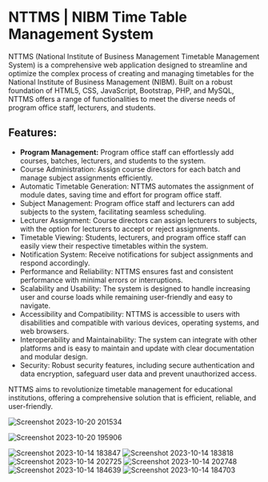# NTTMS | NIBM Time Table Management System
NTTMS (National Institute of Business Management Timetable Management System) is a comprehensive web application designed to streamline and optimize the complex process of creating and managing timetables for the National Institute of Business Management (NIBM). Built on a robust foundation of HTML5, CSS, JavaScript, Bootstrap, PHP, and MySQL, NTTMS offers a range of functionalities to meet the diverse needs of program office staff, lecturers, and students. 
<h2>Features:</h2>
<ul>
  <li><b>Program Management:</b> Program office staff can effortlessly add courses, batches, lecturers, and students to the system.</li>
  <li>Course Administration: Assign course directors for each batch and manage subject assignments efficiently.</li>
  <li>Automatic Timetable Generation: NTTMS automates the assignment of module dates, saving time and effort for program office staff.</li>
  <li>Subject Management: Program office staff and lecturers can add subjects to the system, facilitating seamless scheduling.</li>
  <li>Lecturer Assignment: Course directors can assign lecturers to subjects, with the option for lecturers to accept or reject assignments.</li>
  <li>Timetable Viewing: Students, lecturers, and program office staff can easily view their respective timetables within the system.</li>
  <li>Notification System: Receive notifications for subject assignments and respond accordingly.</li>
  <li>Performance and Reliability: NTTMS ensures fast and consistent performance with minimal errors or interruptions.</li>
  <li>Scalability and Usability: The system is designed to handle increasing user and course loads while remaining user-friendly and easy to navigate.</li>
  <li>Accessibility and Compatibility: NTTMS is accessible to users with disabilities and compatible with various devices, operating systems, and web browsers.</li>
  <li>Interoperability and Maintainability: The system can integrate with other platforms and is easy to maintain and update with clear documentation and modular design.</li>
  <li>Security: Robust security features, including secure authentication and data encryption, safeguard user data and prevent unauthorized access.</li>
</ul>

NTTMS aims to revolutionize timetable management for educational institutions, offering a comprehensive solution that is efficient, reliable, and user-friendly.

![Screenshot 2023-10-20 201534](https://github.com/pasindu-2002/NTTMS/assets/87941322/a0abd338-0677-4104-8aec-2464e1a09f9b)

![Screenshot 2023-10-20 195906](https://github.com/pasindu-2002/NTTMS/assets/87941322/eaa05d20-8ad4-4fb9-a347-9dc8b705034d)

![Screenshot 2023-10-14 183847](https://github.com/pasindu-2002/NTTMS/assets/87941322/fb6afda2-53ea-40d1-89d3-502222fcc2cc)
![Screenshot 2023-10-14 183818](https://github.com/pasindu-2002/NTTMS/assets/87941322/7f2ed482-7aac-41db-81c2-955b72f17888)
![Screenshot 2023-10-14 202725](https://github.com/pasindu-2002/NTTMS/assets/87941322/a7fd6465-6a2a-44e8-abc8-bc388296dec2)
![Screenshot 2023-10-14 202748](https://github.com/pasindu-2002/NTTMS/assets/87941322/fed3d285-d2d7-4bf7-b7d1-d25f2a531601)
![Screenshot 2023-10-14 184639](https://github.com/pasindu-2002/NTTMS/assets/87941322/b156a720-68dc-4733-9379-1c292d558687)
![Screenshot 2023-10-14 184703](https://github.com/pasindu-2002/NTTMS/assets/87941322/63ef6230-200c-4116-ad8d-1fc9ffa24bdb)
